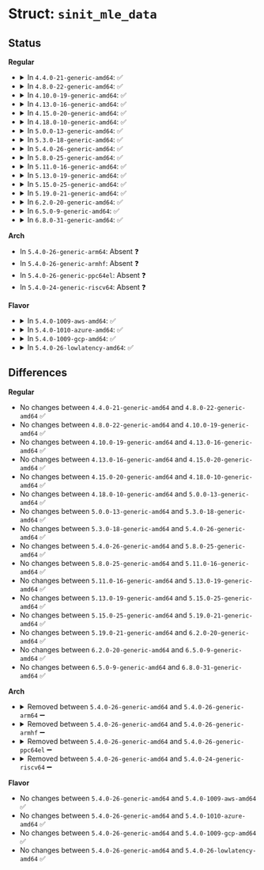 # Struct: <code>sinit_mle_data</code>

## Status
<b>Regular</b>
<ul>
<li>
<details>
<summary>In <code>4.4.0-21-generic-amd64</code>: ✅</summary>

```c
struct sinit_mle_data {
    u32 version;
    struct sha1_hash bios_acm_id;
    u32 edx_senter_flags;
    u64 mseg_valid;
    struct sha1_hash sinit_hash;
    struct sha1_hash mle_hash;
    struct sha1_hash stm_hash;
    struct sha1_hash lcp_policy_hash;
    u32 lcp_policy_control;
    u32 rlp_wakeup_addr;
    u32 reserved;
    u32 num_mdrs;
    u32 mdrs_off;
    u32 num_vtd_dmars;
    u32 vtd_dmars_off;
}
```
</details>
</li>
<li>
<details>
<summary>In <code>4.8.0-22-generic-amd64</code>: ✅</summary>

```c
struct sinit_mle_data {
    u32 version;
    struct sha1_hash bios_acm_id;
    u32 edx_senter_flags;
    u64 mseg_valid;
    struct sha1_hash sinit_hash;
    struct sha1_hash mle_hash;
    struct sha1_hash stm_hash;
    struct sha1_hash lcp_policy_hash;
    u32 lcp_policy_control;
    u32 rlp_wakeup_addr;
    u32 reserved;
    u32 num_mdrs;
    u32 mdrs_off;
    u32 num_vtd_dmars;
    u32 vtd_dmars_off;
}
```
</details>
</li>
<li>
<details>
<summary>In <code>4.10.0-19-generic-amd64</code>: ✅</summary>

```c
struct sinit_mle_data {
    u32 version;
    struct sha1_hash bios_acm_id;
    u32 edx_senter_flags;
    u64 mseg_valid;
    struct sha1_hash sinit_hash;
    struct sha1_hash mle_hash;
    struct sha1_hash stm_hash;
    struct sha1_hash lcp_policy_hash;
    u32 lcp_policy_control;
    u32 rlp_wakeup_addr;
    u32 reserved;
    u32 num_mdrs;
    u32 mdrs_off;
    u32 num_vtd_dmars;
    u32 vtd_dmars_off;
}
```
</details>
</li>
<li>
<details>
<summary>In <code>4.13.0-16-generic-amd64</code>: ✅</summary>

```c
struct sinit_mle_data {
    u32 version;
    struct sha1_hash bios_acm_id;
    u32 edx_senter_flags;
    u64 mseg_valid;
    struct sha1_hash sinit_hash;
    struct sha1_hash mle_hash;
    struct sha1_hash stm_hash;
    struct sha1_hash lcp_policy_hash;
    u32 lcp_policy_control;
    u32 rlp_wakeup_addr;
    u32 reserved;
    u32 num_mdrs;
    u32 mdrs_off;
    u32 num_vtd_dmars;
    u32 vtd_dmars_off;
}
```
</details>
</li>
<li>
<details>
<summary>In <code>4.15.0-20-generic-amd64</code>: ✅</summary>

```c
struct sinit_mle_data {
    u32 version;
    struct sha1_hash bios_acm_id;
    u32 edx_senter_flags;
    u64 mseg_valid;
    struct sha1_hash sinit_hash;
    struct sha1_hash mle_hash;
    struct sha1_hash stm_hash;
    struct sha1_hash lcp_policy_hash;
    u32 lcp_policy_control;
    u32 rlp_wakeup_addr;
    u32 reserved;
    u32 num_mdrs;
    u32 mdrs_off;
    u32 num_vtd_dmars;
    u32 vtd_dmars_off;
}
```
</details>
</li>
<li>
<details>
<summary>In <code>4.18.0-10-generic-amd64</code>: ✅</summary>

```c
struct sinit_mle_data {
    u32 version;
    struct sha1_hash bios_acm_id;
    u32 edx_senter_flags;
    u64 mseg_valid;
    struct sha1_hash sinit_hash;
    struct sha1_hash mle_hash;
    struct sha1_hash stm_hash;
    struct sha1_hash lcp_policy_hash;
    u32 lcp_policy_control;
    u32 rlp_wakeup_addr;
    u32 reserved;
    u32 num_mdrs;
    u32 mdrs_off;
    u32 num_vtd_dmars;
    u32 vtd_dmars_off;
}
```
</details>
</li>
<li>
<details>
<summary>In <code>5.0.0-13-generic-amd64</code>: ✅</summary>

```c
struct sinit_mle_data {
    u32 version;
    struct sha1_hash bios_acm_id;
    u32 edx_senter_flags;
    u64 mseg_valid;
    struct sha1_hash sinit_hash;
    struct sha1_hash mle_hash;
    struct sha1_hash stm_hash;
    struct sha1_hash lcp_policy_hash;
    u32 lcp_policy_control;
    u32 rlp_wakeup_addr;
    u32 reserved;
    u32 num_mdrs;
    u32 mdrs_off;
    u32 num_vtd_dmars;
    u32 vtd_dmars_off;
}
```
</details>
</li>
<li>
<details>
<summary>In <code>5.3.0-18-generic-amd64</code>: ✅</summary>

```c
struct sinit_mle_data {
    u32 version;
    struct sha1_hash bios_acm_id;
    u32 edx_senter_flags;
    u64 mseg_valid;
    struct sha1_hash sinit_hash;
    struct sha1_hash mle_hash;
    struct sha1_hash stm_hash;
    struct sha1_hash lcp_policy_hash;
    u32 lcp_policy_control;
    u32 rlp_wakeup_addr;
    u32 reserved;
    u32 num_mdrs;
    u32 mdrs_off;
    u32 num_vtd_dmars;
    u32 vtd_dmars_off;
}
```
</details>
</li>
<li>
<details>
<summary>In <code>5.4.0-26-generic-amd64</code>: ✅</summary>

```c
struct sinit_mle_data {
    u32 version;
    struct sha1_hash bios_acm_id;
    u32 edx_senter_flags;
    u64 mseg_valid;
    struct sha1_hash sinit_hash;
    struct sha1_hash mle_hash;
    struct sha1_hash stm_hash;
    struct sha1_hash lcp_policy_hash;
    u32 lcp_policy_control;
    u32 rlp_wakeup_addr;
    u32 reserved;
    u32 num_mdrs;
    u32 mdrs_off;
    u32 num_vtd_dmars;
    u32 vtd_dmars_off;
}
```
</details>
</li>
<li>
<details>
<summary>In <code>5.8.0-25-generic-amd64</code>: ✅</summary>

```c
struct sinit_mle_data {
    u32 version;
    struct sha1_hash bios_acm_id;
    u32 edx_senter_flags;
    u64 mseg_valid;
    struct sha1_hash sinit_hash;
    struct sha1_hash mle_hash;
    struct sha1_hash stm_hash;
    struct sha1_hash lcp_policy_hash;
    u32 lcp_policy_control;
    u32 rlp_wakeup_addr;
    u32 reserved;
    u32 num_mdrs;
    u32 mdrs_off;
    u32 num_vtd_dmars;
    u32 vtd_dmars_off;
}
```
</details>
</li>
<li>
<details>
<summary>In <code>5.11.0-16-generic-amd64</code>: ✅</summary>

```c
struct sinit_mle_data {
    u32 version;
    struct sha1_hash bios_acm_id;
    u32 edx_senter_flags;
    u64 mseg_valid;
    struct sha1_hash sinit_hash;
    struct sha1_hash mle_hash;
    struct sha1_hash stm_hash;
    struct sha1_hash lcp_policy_hash;
    u32 lcp_policy_control;
    u32 rlp_wakeup_addr;
    u32 reserved;
    u32 num_mdrs;
    u32 mdrs_off;
    u32 num_vtd_dmars;
    u32 vtd_dmars_off;
}
```
</details>
</li>
<li>
<details>
<summary>In <code>5.13.0-19-generic-amd64</code>: ✅</summary>

```c
struct sinit_mle_data {
    u32 version;
    struct sha1_hash bios_acm_id;
    u32 edx_senter_flags;
    u64 mseg_valid;
    struct sha1_hash sinit_hash;
    struct sha1_hash mle_hash;
    struct sha1_hash stm_hash;
    struct sha1_hash lcp_policy_hash;
    u32 lcp_policy_control;
    u32 rlp_wakeup_addr;
    u32 reserved;
    u32 num_mdrs;
    u32 mdrs_off;
    u32 num_vtd_dmars;
    u32 vtd_dmars_off;
}
```
</details>
</li>
<li>
<details>
<summary>In <code>5.15.0-25-generic-amd64</code>: ✅</summary>

```c
struct sinit_mle_data {
    u32 version;
    struct sha1_hash bios_acm_id;
    u32 edx_senter_flags;
    u64 mseg_valid;
    struct sha1_hash sinit_hash;
    struct sha1_hash mle_hash;
    struct sha1_hash stm_hash;
    struct sha1_hash lcp_policy_hash;
    u32 lcp_policy_control;
    u32 rlp_wakeup_addr;
    u32 reserved;
    u32 num_mdrs;
    u32 mdrs_off;
    u32 num_vtd_dmars;
    u32 vtd_dmars_off;
}
```
</details>
</li>
<li>
<details>
<summary>In <code>5.19.0-21-generic-amd64</code>: ✅</summary>

```c
struct sinit_mle_data {
    u32 version;
    struct sha1_hash bios_acm_id;
    u32 edx_senter_flags;
    u64 mseg_valid;
    struct sha1_hash sinit_hash;
    struct sha1_hash mle_hash;
    struct sha1_hash stm_hash;
    struct sha1_hash lcp_policy_hash;
    u32 lcp_policy_control;
    u32 rlp_wakeup_addr;
    u32 reserved;
    u32 num_mdrs;
    u32 mdrs_off;
    u32 num_vtd_dmars;
    u32 vtd_dmars_off;
}
```
</details>
</li>
<li>
<details>
<summary>In <code>6.2.0-20-generic-amd64</code>: ✅</summary>

```c
struct sinit_mle_data {
    u32 version;
    struct sha1_hash bios_acm_id;
    u32 edx_senter_flags;
    u64 mseg_valid;
    struct sha1_hash sinit_hash;
    struct sha1_hash mle_hash;
    struct sha1_hash stm_hash;
    struct sha1_hash lcp_policy_hash;
    u32 lcp_policy_control;
    u32 rlp_wakeup_addr;
    u32 reserved;
    u32 num_mdrs;
    u32 mdrs_off;
    u32 num_vtd_dmars;
    u32 vtd_dmars_off;
}
```
</details>
</li>
<li>
<details>
<summary>In <code>6.5.0-9-generic-amd64</code>: ✅</summary>

```c
struct sinit_mle_data {
    u32 version;
    struct sha1_hash bios_acm_id;
    u32 edx_senter_flags;
    u64 mseg_valid;
    struct sha1_hash sinit_hash;
    struct sha1_hash mle_hash;
    struct sha1_hash stm_hash;
    struct sha1_hash lcp_policy_hash;
    u32 lcp_policy_control;
    u32 rlp_wakeup_addr;
    u32 reserved;
    u32 num_mdrs;
    u32 mdrs_off;
    u32 num_vtd_dmars;
    u32 vtd_dmars_off;
}
```
</details>
</li>
<li>
<details>
<summary>In <code>6.8.0-31-generic-amd64</code>: ✅</summary>

```c
struct sinit_mle_data {
    u32 version;
    struct sha1_hash bios_acm_id;
    u32 edx_senter_flags;
    u64 mseg_valid;
    struct sha1_hash sinit_hash;
    struct sha1_hash mle_hash;
    struct sha1_hash stm_hash;
    struct sha1_hash lcp_policy_hash;
    u32 lcp_policy_control;
    u32 rlp_wakeup_addr;
    u32 reserved;
    u32 num_mdrs;
    u32 mdrs_off;
    u32 num_vtd_dmars;
    u32 vtd_dmars_off;
}
```
</details>
</li>
</ul>
<b>Arch</b>
<ul>
<li>
In <code>5.4.0-26-generic-arm64</code>: Absent ❓
</li>
<li>
In <code>5.4.0-26-generic-armhf</code>: Absent ❓
</li>
<li>
In <code>5.4.0-26-generic-ppc64el</code>: Absent ❓
</li>
<li>
In <code>5.4.0-24-generic-riscv64</code>: Absent ❓
</li>
</ul>
<b>Flavor</b>
<ul>
<li>
<details>
<summary>In <code>5.4.0-1009-aws-amd64</code>: ✅</summary>

```c
struct sinit_mle_data {
    u32 version;
    struct sha1_hash bios_acm_id;
    u32 edx_senter_flags;
    u64 mseg_valid;
    struct sha1_hash sinit_hash;
    struct sha1_hash mle_hash;
    struct sha1_hash stm_hash;
    struct sha1_hash lcp_policy_hash;
    u32 lcp_policy_control;
    u32 rlp_wakeup_addr;
    u32 reserved;
    u32 num_mdrs;
    u32 mdrs_off;
    u32 num_vtd_dmars;
    u32 vtd_dmars_off;
}
```
</details>
</li>
<li>
<details>
<summary>In <code>5.4.0-1010-azure-amd64</code>: ✅</summary>

```c
struct sinit_mle_data {
    u32 version;
    struct sha1_hash bios_acm_id;
    u32 edx_senter_flags;
    u64 mseg_valid;
    struct sha1_hash sinit_hash;
    struct sha1_hash mle_hash;
    struct sha1_hash stm_hash;
    struct sha1_hash lcp_policy_hash;
    u32 lcp_policy_control;
    u32 rlp_wakeup_addr;
    u32 reserved;
    u32 num_mdrs;
    u32 mdrs_off;
    u32 num_vtd_dmars;
    u32 vtd_dmars_off;
}
```
</details>
</li>
<li>
<details>
<summary>In <code>5.4.0-1009-gcp-amd64</code>: ✅</summary>

```c
struct sinit_mle_data {
    u32 version;
    struct sha1_hash bios_acm_id;
    u32 edx_senter_flags;
    u64 mseg_valid;
    struct sha1_hash sinit_hash;
    struct sha1_hash mle_hash;
    struct sha1_hash stm_hash;
    struct sha1_hash lcp_policy_hash;
    u32 lcp_policy_control;
    u32 rlp_wakeup_addr;
    u32 reserved;
    u32 num_mdrs;
    u32 mdrs_off;
    u32 num_vtd_dmars;
    u32 vtd_dmars_off;
}
```
</details>
</li>
<li>
<details>
<summary>In <code>5.4.0-26-lowlatency-amd64</code>: ✅</summary>

```c
struct sinit_mle_data {
    u32 version;
    struct sha1_hash bios_acm_id;
    u32 edx_senter_flags;
    u64 mseg_valid;
    struct sha1_hash sinit_hash;
    struct sha1_hash mle_hash;
    struct sha1_hash stm_hash;
    struct sha1_hash lcp_policy_hash;
    u32 lcp_policy_control;
    u32 rlp_wakeup_addr;
    u32 reserved;
    u32 num_mdrs;
    u32 mdrs_off;
    u32 num_vtd_dmars;
    u32 vtd_dmars_off;
}
```
</details>
</li>
</ul>

## Differences
<b>Regular</b>
<ul>
<li>
No changes between <code>4.4.0-21-generic-amd64</code> and <code>4.8.0-22-generic-amd64</code> ✅
</li>
<li>
No changes between <code>4.8.0-22-generic-amd64</code> and <code>4.10.0-19-generic-amd64</code> ✅
</li>
<li>
No changes between <code>4.10.0-19-generic-amd64</code> and <code>4.13.0-16-generic-amd64</code> ✅
</li>
<li>
No changes between <code>4.13.0-16-generic-amd64</code> and <code>4.15.0-20-generic-amd64</code> ✅
</li>
<li>
No changes between <code>4.15.0-20-generic-amd64</code> and <code>4.18.0-10-generic-amd64</code> ✅
</li>
<li>
No changes between <code>4.18.0-10-generic-amd64</code> and <code>5.0.0-13-generic-amd64</code> ✅
</li>
<li>
No changes between <code>5.0.0-13-generic-amd64</code> and <code>5.3.0-18-generic-amd64</code> ✅
</li>
<li>
No changes between <code>5.3.0-18-generic-amd64</code> and <code>5.4.0-26-generic-amd64</code> ✅
</li>
<li>
No changes between <code>5.4.0-26-generic-amd64</code> and <code>5.8.0-25-generic-amd64</code> ✅
</li>
<li>
No changes between <code>5.8.0-25-generic-amd64</code> and <code>5.11.0-16-generic-amd64</code> ✅
</li>
<li>
No changes between <code>5.11.0-16-generic-amd64</code> and <code>5.13.0-19-generic-amd64</code> ✅
</li>
<li>
No changes between <code>5.13.0-19-generic-amd64</code> and <code>5.15.0-25-generic-amd64</code> ✅
</li>
<li>
No changes between <code>5.15.0-25-generic-amd64</code> and <code>5.19.0-21-generic-amd64</code> ✅
</li>
<li>
No changes between <code>5.19.0-21-generic-amd64</code> and <code>6.2.0-20-generic-amd64</code> ✅
</li>
<li>
No changes between <code>6.2.0-20-generic-amd64</code> and <code>6.5.0-9-generic-amd64</code> ✅
</li>
<li>
No changes between <code>6.5.0-9-generic-amd64</code> and <code>6.8.0-31-generic-amd64</code> ✅
</li>
</ul>
<b>Arch</b>
<ul>
<li>
<details>
<summary>Removed between <code>5.4.0-26-generic-amd64</code> and <code>5.4.0-26-generic-arm64</code> ➖</summary>

```c
struct sinit_mle_data {
    u32 version;
    struct sha1_hash bios_acm_id;
    u32 edx_senter_flags;
    u64 mseg_valid;
    struct sha1_hash sinit_hash;
    struct sha1_hash mle_hash;
    struct sha1_hash stm_hash;
    struct sha1_hash lcp_policy_hash;
    u32 lcp_policy_control;
    u32 rlp_wakeup_addr;
    u32 reserved;
    u32 num_mdrs;
    u32 mdrs_off;
    u32 num_vtd_dmars;
    u32 vtd_dmars_off;
}
```
</details>
</li>
<li>
<details>
<summary>Removed between <code>5.4.0-26-generic-amd64</code> and <code>5.4.0-26-generic-armhf</code> ➖</summary>

```c
struct sinit_mle_data {
    u32 version;
    struct sha1_hash bios_acm_id;
    u32 edx_senter_flags;
    u64 mseg_valid;
    struct sha1_hash sinit_hash;
    struct sha1_hash mle_hash;
    struct sha1_hash stm_hash;
    struct sha1_hash lcp_policy_hash;
    u32 lcp_policy_control;
    u32 rlp_wakeup_addr;
    u32 reserved;
    u32 num_mdrs;
    u32 mdrs_off;
    u32 num_vtd_dmars;
    u32 vtd_dmars_off;
}
```
</details>
</li>
<li>
<details>
<summary>Removed between <code>5.4.0-26-generic-amd64</code> and <code>5.4.0-26-generic-ppc64el</code> ➖</summary>

```c
struct sinit_mle_data {
    u32 version;
    struct sha1_hash bios_acm_id;
    u32 edx_senter_flags;
    u64 mseg_valid;
    struct sha1_hash sinit_hash;
    struct sha1_hash mle_hash;
    struct sha1_hash stm_hash;
    struct sha1_hash lcp_policy_hash;
    u32 lcp_policy_control;
    u32 rlp_wakeup_addr;
    u32 reserved;
    u32 num_mdrs;
    u32 mdrs_off;
    u32 num_vtd_dmars;
    u32 vtd_dmars_off;
}
```
</details>
</li>
<li>
<details>
<summary>Removed between <code>5.4.0-26-generic-amd64</code> and <code>5.4.0-24-generic-riscv64</code> ➖</summary>

```c
struct sinit_mle_data {
    u32 version;
    struct sha1_hash bios_acm_id;
    u32 edx_senter_flags;
    u64 mseg_valid;
    struct sha1_hash sinit_hash;
    struct sha1_hash mle_hash;
    struct sha1_hash stm_hash;
    struct sha1_hash lcp_policy_hash;
    u32 lcp_policy_control;
    u32 rlp_wakeup_addr;
    u32 reserved;
    u32 num_mdrs;
    u32 mdrs_off;
    u32 num_vtd_dmars;
    u32 vtd_dmars_off;
}
```
</details>
</li>
</ul>
<b>Flavor</b>
<ul>
<li>
No changes between <code>5.4.0-26-generic-amd64</code> and <code>5.4.0-1009-aws-amd64</code> ✅
</li>
<li>
No changes between <code>5.4.0-26-generic-amd64</code> and <code>5.4.0-1010-azure-amd64</code> ✅
</li>
<li>
No changes between <code>5.4.0-26-generic-amd64</code> and <code>5.4.0-1009-gcp-amd64</code> ✅
</li>
<li>
No changes between <code>5.4.0-26-generic-amd64</code> and <code>5.4.0-26-lowlatency-amd64</code> ✅
</li>
</ul>
